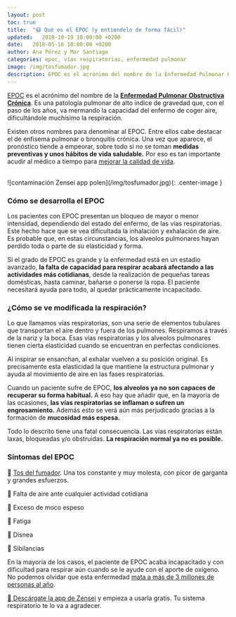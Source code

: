 ```yaml
---
layout: post
toc: true
title:  "😷 Qué es el EPOC (y entiendelo de forma fácil)"
updated:   2018-10-19 10:00:00 +0200
date:   2018-05-16 10:00:00 +0200
author: Ana Pérez y Mar Santiago
categories: epoc, vías respiratorias, enfermedad pulmonar
image: /img/tosfumador.jpg
description: EPOC es el acrónimo del nombre de la Enfermedad Pulmonar Obstructiva Crónica. Es una patología pulmonar de alto índice de gravedad que, con el paso de los años, va mermando la capacidad del enfermo de coger aire,...
---
```


[EPOC](https://es.wikipedia.org/wiki/Enfermedad_pulmonar_obstructiva_cr%C3%B3nica) es el acrónimo del nombre de la **[Enfermedad Pulmonar Obstructiva Crónica](https://medlineplus.gov/spanish/ency/article/000091.htm)**. Es una patología pulmonar de alto índice de gravedad que, con el paso de los años, va mermando la capacidad del enfermo de coger aire, dificultándole muchísimo la respiración.

Existen otros nombres para denominar al EPOC. Entre ellos cabe destacar el de enfisema pulmonar o bronquitis crónica. Una vez que aparece, el pronóstico tiende a empeorar, sobre todo si no se toman **medidas preventivas y unos hábitos de vida saludable.** Por eso es tan importante acudir al médico a tiempo para [mejorar la calidad de vida](http://innovacionensalud.expobeta.com/tecnologia-de-la-salud/mejorar-la-vida-con-epoc-es-posible).

<br>
![contaminación Zensei app polen](/img/tosfumador.jpg){: .center-image }
<br>

### Cómo se desarrolla el EPOC

Los pacientes con EPOC presentan un bloqueo de mayor o menor intensidad, dependiendo del estado del enfermo, de las vías respiratorias. Este hecho hace que se vea dificultada la inhalación y exhalación de aire. Es probable que, en estas circunstancias, los alveolos pulmonares hayan perdido toda o parte de su elasticidad y forma. 

Si el grado de EPOC es grande y la enfermedad está en un estadio avanzado, **la falta de capacidad para respirar acabará afectando a las actividades más cotidianas**, desde la realización de pequeñas tareas domésticas, hasta caminar, bañarse o ponerse la ropa. El paciente necesitará ayuda para todo, al quedar prácticamente incapacitado.
 
### ¿Cómo se ve modificada la respiración?

Lo que llamamos vías respiratorias, son una serie de elementos tubulares que transportan el aire dentro y fuera de los pulmones. Respiramos a través de la nariz y la boca. Esas vías respiratorias y los alveolos pulmonares tienen cierta elasticidad cuando se encuentran en perfectas condiciones.

Al inspirar se ensanchan, al exhalar vuelven a su posición original. Es precisamente esta elasticidad la que mantiene la estructura pulmonar y ayuda al movimiento de aire en las fases respiratorias.

Cuando un paciente sufre de EPOC, **los alveolos ya no son capaces de recuperar su forma habitual.** A eso hay que añadir que, en la mayoría de las ocasiones, **las vías respiratorias se inflaman o sufren un engrosamiento.** Además esto se verá aún más perjudicado gracias a la formación de **mucosidad más espesa.**

Todo lo descrito tiene una fatal consecuencia. Las vías respiratorias están laxas, bloqueadas y/o obstruidas. **La respiración normal ya no es posible.**

### Síntomas del EPOC

🤧 [Tos del fumador](http://www.diarioinformacion.com/vida-y-estilo/salud/2017/10/27/peligro-tos-fumador/1951237.html). Una tos constante y muy molesta, con picor de garganta y grandes esfuerzos.

🤧 Falta de aire ante cualquier actividad cotidiana

🤧 Exceso de moco espeso

🤧 Fatiga

🤧 Disnea

🤧 Sibilancias

En la mayoría de los casos, el paciente de EPOC acaba incapacitado y con dificultad para respirar aún cuando se le ayude con el aporte de oxígeno. No podemos olvidar que esta enfermedad [mata a más de 3 millones de personas al año](http://www.bbc.com/mundo/noticias-41997332).

[📱 Descárgate la app de Zensei](https://zenseiapp.com) y empieza a usarla gratis. Tu sistema respiratorio te lo va a agradecer.

